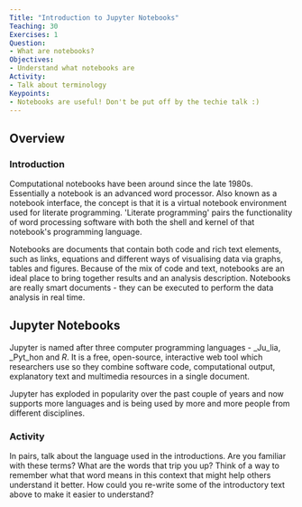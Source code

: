 ```yaml
---
Title: "Introduction to Jupyter Notebooks"
Teaching: 30
Exercises: 1
Question:
- What are notebooks?
Objectives:
- Understand what notebooks are
Activity:
- Talk about terminology
Keypoints:
- Notebooks are useful! Don't be put off by the techie talk :)
---
```


## Overview

### Introduction

Computational notebooks have been around since the late 1980s. Essentially a notebook is an advanced word processor. Also known as a notebook interface, the concept is that it is a virtual notebook environment used for literate programming. 'Literate programming' pairs the functionality of word processing software with both the shell and kernel of that notebook's programming language. 

Notebooks are documents that contain both code and rich text elements, such as links, equations and different ways of visualising data via graphs, tables and figures. Because of the mix of code and text, notebooks are an ideal place to bring together results and an analysis description. Notebooks are really smart documents - they can be executed to perform the data analysis in real time.

## Jupyter Notebooks

Jupyter is named after three computer programming languages - _Ju_lia, _Pyt_hon and _R_. It is a free, open-source, interactive web tool  which researchers use so they combine software code, computational output, explanatory text and multimedia resources in a single document. 

Jupyter has exploded in popularity over the past couple of years and now supports more languages and is being used by more and more people from different disciplines.


### Activity

In pairs, talk about the language used in the introductions. Are you familiar with these terms? What are the words that trip you up? Think of a way to remember what that word means in this context that might help others understand it better. How could you re-write some of the introductory text above to make it easier to understand?
